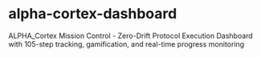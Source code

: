 # alpha-cortex-dashboard
ALPHA_Cortex Mission Control - Zero-Drift Protocol Execution Dashboard with 105-step tracking, gamification, and real-time progress monitoring
